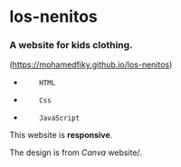 # los-nenitos

 

### A website for kids clothing.

 

(https://mohamedfiky.github.io/los-nenitos)

 

-         HTML

-         Css

-         JavaScript

 

This website is **responsive**.

 

The design is from *Canva* website/. 